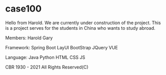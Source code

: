 # case100
Hello from Harold.
We are currently under construction of the project.
This is a project serves for the students in China who wants to study abroad.

Members:
Harold
Gary

Framework:
Spring Boot
LayUI
BootStrap
JQuery
VUE

Language:
Java
Python
HTML
CSS
JS

CBR 1930 - 2021 All Rights Reserved(C)
